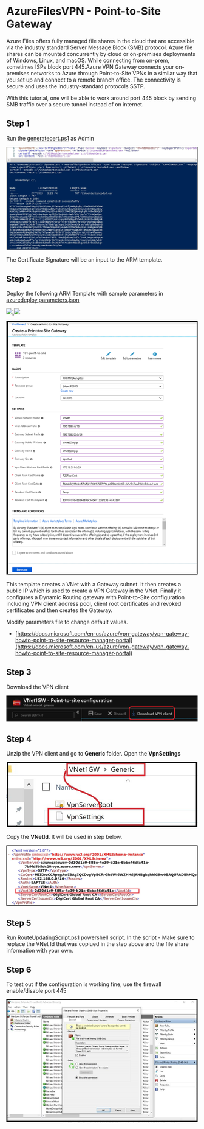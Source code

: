 # AzureFilesVPN - Point-to-Site Gateway
Azure Files offers fully managed file shares in the cloud that are accessible via the industry standard Server Message Block (SMB) protocol. Azure file shares can be mounted concurrently by cloud or on-premises deployments of Windows, Linux, and macOS.  While connecting from on-prem, sometimes ISPs block port 445.Azure VPN Gateway connects your on-premises networks to Azure through Point-to-Site VPNs in a similar way that you set up and connect to a remote branch office. The connectivity is secure and uses the industry-standard protocols SSTP.

With this tutorial, one will be able to work around port 445 block by sending SMB traffic over a secure tunnel instead of on internet.


## Step 1
Run the [generatecert.ps1](/generatecert.ps1) as Admin

![how to generate certs](/images/generatecertpowershell.jpg)

The Certificate Signature will be an input to the ARM template.

## Step 2 

Deploy the following ARM Template with sample parameters in [azuredeploy.parameters.json](azuredeploy.parameters.json)

<a href="https://portal.azure.com/#create/Microsoft.Template/uri/https%3A%2F%2Fraw.githubusercontent.com%2FRenaShahMSFT%2FAzureFilesVPN%2Fmaster%2Fazuredeploy.json" target="_blank">
    <img src="http://azuredeploy.net/deploybutton.png"/>
</a>
<a href="http://armviz.io/#/?load=https%3A%2F%2Fraw.githubusercontent.com%2FRenaShahMSFT%2FAzureFilesVPN%2Fmaster%2Fazuredeploy.json" target="_blank">
    <img src="http://armviz.io/visualizebutton.png"/>
</a>

![deploy ARM Template](/images/ARMTemplateSample.png)

This template creates a VNet with a Gateway subnet. It then creates a public IP which is used to create a VPN Gateway in the VNet. Finally it configures a Dynamic Routing gateway with Point-to-Site configuration including VPN client address pool, client root certificates and revoked certificates and then creates the Gateway.

Modify parameters file to change default values.

* [https://docs.microsoft.com/en-us/azure/vpn-gateway/vpn-gateway-howto-point-to-site-resource-manager-portal](https://docs.microsoft.com/en-us/azure/vpn-gateway/vpn-gateway-howto-point-to-site-resource-manager-portal)



## Step 3

Download the VPN client

![download VPN client](/images/downloadvpnclient.jpg)

## Step 4

Unzip the VPN client and go to **Generic** folder. Open the **VpnSettings**

![VPNSetting](/images/GenericVpnSettings.JPG)

Copy the **VNetId**. It will be used in step below.

![VPNSetting](/images/howtocopyvnetid.JPG)

## Step 5
Run [RouteUpdatingScript.ps1](RouteUpdatingScript.ps1) powershell script.  In the script - Make sure to replace the VNet Id that was copiued in the step above and the file share information with your own.

## Step 6

To test out if the configuration is working fine, use the firewall enable/disable port 445

![How to enable/disable firewall for port 445 testing](/images/FirewallSettingsEnableDisable.jpg)